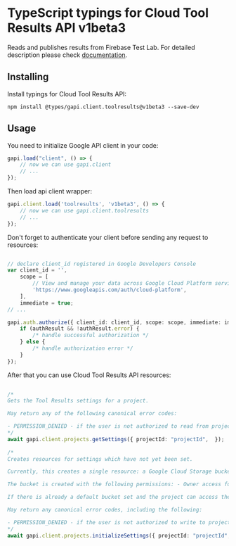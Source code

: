 # TypeScript typings for Cloud Tool Results API v1beta3
Reads and publishes results from Firebase Test Lab.
For detailed description please check [documentation](https://firebase.google.com/docs/test-lab/).

## Installing

Install typings for Cloud Tool Results API:
```
npm install @types/gapi.client.toolresults@v1beta3 --save-dev
```

## Usage

You need to initialize Google API client in your code:
```typescript
gapi.load("client", () => { 
    // now we can use gapi.client
    // ... 
});
```

Then load api client wrapper:
```typescript
gapi.client.load('toolresults', 'v1beta3', () => {
    // now we can use gapi.client.toolresults
    // ... 
});
```

Don't forget to authenticate your client before sending any request to resources:
```typescript

// declare client_id registered in Google Developers Console
var client_id = '',
    scope = [     
        // View and manage your data across Google Cloud Platform services
        'https://www.googleapis.com/auth/cloud-platform',
    ],
    immediate = true;
// ...

gapi.auth.authorize({ client_id: client_id, scope: scope, immediate: immediate }, authResult => {
    if (authResult && !authResult.error) {
        /* handle successful authorization */
    } else {
        /* handle authorization error */
    }
});            
```

After that you can use Cloud Tool Results API resources:

```typescript 
    
/* 
Gets the Tool Results settings for a project.

May return any of the following canonical error codes:

- PERMISSION_DENIED - if the user is not authorized to read from project  
*/
await gapi.client.projects.getSettings({ projectId: "projectId",  }); 
    
/* 
Creates resources for settings which have not yet been set.

Currently, this creates a single resource: a Google Cloud Storage bucket, to be used as the default bucket for this project. The bucket is created in an FTL-own storage project. Except for in rare cases, calling this method in parallel from multiple clients will only create a single bucket. In order to avoid unnecessary storage charges, the bucket is configured to automatically delete objects older than 90 days.

The bucket is created with the following permissions: - Owner access for owners of central storage project (FTL-owned) - Writer access for owners/editors of customer project - Reader access for viewers of customer project The default ACL on objects created in the bucket is: - Owner access for owners of central storage project - Reader access for owners/editors/viewers of customer project See Google Cloud Storage documentation for more details.

If there is already a default bucket set and the project can access the bucket, this call does nothing. However, if the project doesn't have the permission to access the bucket or the bucket is deleted, a new bucket will be created.

May return any canonical error codes, including the following:

- PERMISSION_DENIED - if the user is not authorized to write to project - Any error code raised by Google Cloud Storage  
*/
await gapi.client.projects.initializeSettings({ projectId: "projectId",  });
```

